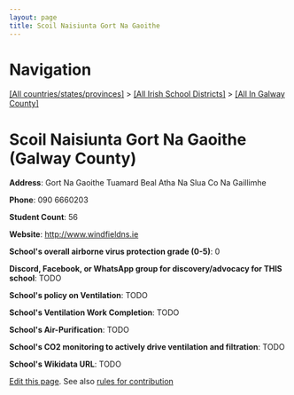 ```yaml
---
layout: page
title: Scoil Naisiunta Gort Na Gaoithe
---
```

# Navigation

[[All countries/states/provinces]](../../..) > [[All Irish School Districts]](../..) > [[All In Galway County]](..)

# Scoil Naisiunta Gort Na Gaoithe (Galway County)

**Address**: Gort Na Gaoithe Tuamard Beal Atha Na Slua Co Na Gaillimhe

**Phone**: 090 6660203

**Student Count**: 56

**Website**: <http://www.windfieldns.ie>

**School's overall airborne virus protection grade (0-5)**: 0

**Discord, Facebook, or WhatsApp group for discovery/advocacy for THIS school**: TODO

**School's policy on Ventilation**: TODO

**School's Ventilation Work Completion**: TODO

**School's Air-Purification**: TODO

**School's CO2 monitoring to actively drive ventilation and filtration**: TODO

**School's Wikidata URL**: TODO


[Edit this page](https://github.com/ventilate-schools/Ireland/edit/main/./Galway_County/Scoil_Naisiunta_Gort_Na_Gaoithe.md). See also [rules for contribution](../../../contribution-rules/)